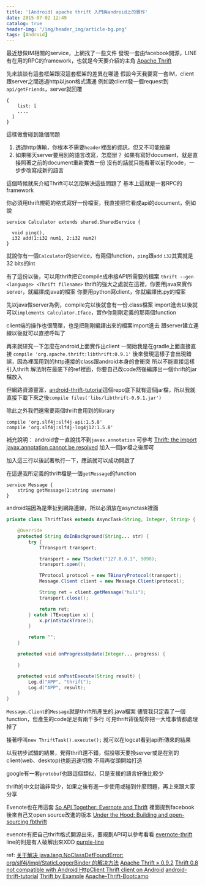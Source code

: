 ```yaml
---
title: '[Android] apache thrift 入門與android上的實作'
date: 2015-07-02 12:49
catalog: true
header-img: "/img/header_img/article-bg.png"
tags: [Android]
---
```

最近想做IM相關的service，上網找了一些文件
發現一套由facebook開源，LINE有在用的RPC的framework，也就是今天要介紹的主角
[Apache Thrift](https://thrift.apache.org/)

先來談談有這套框架跟沒這套框架的差異在哪邊
假設今天我要寫一套IM，client跟server之間透過http以json格式溝通
例如說client發一個request到`api/getFriends`，server就回覆
```
{
	list: [
  	....
  ]
}
```

這樣做會碰到幾個問題
1. 透過http傳輸，你根本不需要`header`裡面的資訊，但又不可能捨棄
2. 如果哪天server要用別的語言改寫，怎麼辦？
如果有寫好document，就是直接照著之前的document重新實做一份
沒有的話就只能看著以前的code，一步步改寫成新的語言

這個時候就來介紹Thrift可以怎麼解決這些問題了
基本上這就是一套RPC的framework

你必須用thrift規範的格式寫好一份檔案，我直接把它看成api的document，例如說
```
service Calculator extends shared.SharedService {

  void ping(),
  i32 add(1:i32 num1, 2:i32 num2)
}
```

就說你有一個`Calculator`的service，有兩個function，`ping`跟`add`
`i32`其實就是32 bits的int

有了這份以後，可以用thrift把它compile成串接API所需要的檔案
`thrift --gen <language> <Thrift filename>`
thrift的強大之處就在這裡，你要用java來實作server，就編譯成java的檔案
你要用python寫client，你就編譯出.py的檔案

先以java做server為例，compile完以後就會有一份.class檔案
import進去以後就可以`implements Calculator.Iface`，實作你剛剛定義的那兩個function

client端的操作也很簡單，也是把剛剛編譯出來的檔案import進去
跟server建立連線以後就可以直接呼叫了

再來就研究一下怎麼在android上面實作出client
一開始我是在gradle上面直接直接 `compile 'org.apache.thrift:libthrift:0.9.1'`
後來發現這樣子會出現錯誤，因為裡面用到的http連接的class跟android本身的會衝突
所以不能直接這樣引入thrift
解法附在最底下的ref裡面，你要自己改code然後編譯出一個thrift的jar檔放入

但網路資源豐富，[android-thrift-tutorial](https://github.com/briananderson1222/android-thrift-tutorial)這個repo底下就有這個jar檔，所以我就直接下載下來之後`compile files('libs/libthrift-0.9.1.jar')`

除此之外我們還需要兩個thrift會用到的library
```
compile 'org.slf4j:slf4j-api:1.5.8'
compile 'org.slf4j:slf4j-log4j12:1.5.8'
```

補充說明：
android會一直說找不到`javax.annotation`
可參考 [Thrift: the import javax.annotation cannot be resolved](http://stackoverflow.com/questions/27217524/thrift-the-import-javax-annotation-cannot-be-resolved)
加入一個jar檔之後即可


加入這三行以後試著執行一下，應該就可以成功開啟了

在這邊我所定義的thrift檔是一個`getMessage`的function
```
service Message {
	string getMessage(1:string username)
}
```

android端因為是牽扯到網路連線，所以必須放在asynctask裡面
``` java
private class ThriftTask extends AsyncTask<String, Integer, String> {

    @Override
    protected String doInBackground(String... str) {
        try {
            TTransport transport;

            transport = new TSocket("127.0.0.1", 9090);
            transport.open();

            TProtocol protocol = new TBinaryProtocol(transport);
            Message.Client client = new Message.Client(protocol);

            String ret = client.getMessage("huli");
            transport.close();

            return ret;
        } catch (TException x) {
            x.printStackTrace();
        }

        return "";
    }

    protected void onProgressUpdate(Integer... progress) {

    }

    protected void onPostExecute(String result) {
        Log.d("APP", "thrift");
        Log.d("APP", result);
    }
}
```

`Message.Client`的`Message`就是thrift所產生的.java檔案
儘管我只定義了一個function，但產生的code足足有兩千多行
可見thrift背後幫你把一大堆事情都處理掉了

接著呼叫`new ThriftTask().execute();`
就可以在logcat看到api所傳來的結果

以我初步試驗的結果，覺得thrift還不錯，假設哪天要換server或是在別的client(web、desktop)也能迅速切換
不用再從頭開始打造

google有一套`protobuf`也跟這個類似，只是支援的語言好像比較少

thrift的中文討論非常少，如果之後有進一步使用或碰到什麼問題，再上來跟大家分享

Evenote也在用這套 [So API Together: Evernote and Thrift](https://blog.evernote.com/tech/2011/05/26/evernote-and-thrift/)
裡面提到facebook後來自己又open source改進的版本 [Under the Hood: Building and open-sourcing fbthrift](https://code.facebook.com/posts/1468950976659943/under-the-hood-building-and-open-sourcing-fbthrift/)

evenote有把自己thrift格式開源出來，要規劃API可以參考看看
[evernote-thrift](https://github.com/evernote/evernote-thrift/tree/master/src)
line的則是有人破解出來XDD
[purple-line](http://altrepo.eu/git/purple-line/blob/master/libpurple/line.thrift)


ref:
[关于解决 java.lang.NoClassDefFoundError: org/slf4j/impl/StaticLoggerBinder 的解决方法](http://gongstring.iteye.com/blog/481555)
[Apache Thrift » 0.9.2](http://mvnrepository.com/artifact/org.apache.thrift/libthrift/0.9.2)
[ Thrift 0.8 not compatible with Android HttpClient ](http://grokbase.com/t/thrift/commits/12cpyd071g/git-commit-thrift-1641-thrift-0-8-not-compatible-with-android-httpclient-patch-darin-tay)
[Thrift client on Android](http://stackoverflow.com/questions/19141177/thrift-client-on-android)
[android-thrift-tutorial](https://github.com/briananderson1222/android-thrift-tutorial)
[Thrift by Example](http://thrift-tutorial.readthedocs.org/en/latest/usage-example.html#java-multiplication-client)
[Apache-Thrift-Bootcamp](https://github.com/LostInBrittany/Apache-Thrift-Bootcamp)
